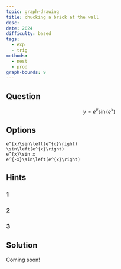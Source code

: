 ```yaml
---
topic: graph-drawing
title: chucking a brick at the wall
desc: 
date: 2024
difficulty: based
tags:
  - exp
  - trig
methods:
  - nest
  - prod
graph-bounds: 9
---
```



## Question
```math
y = e^{x}\sin\left(e^{x}\right)
```


## Options
```desmos
e^{x}\sin\left(e^{x}\right)
\sin\left(e^{x}\right)
e^{x}\sin x
e^{-x}\sin\left(e^{x}\right)
```


## Hints

### 1

### 2

### 3


## Solution

Coming soon!

